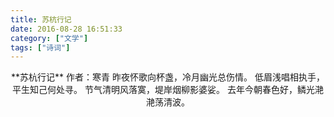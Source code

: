 ```yaml
---
title: 苏杭行记
date: 2016-08-28 16:51:33
category: ["文学"]
tags: ["诗词"]
---
```


<center>
**苏杭行记**
作者：寒青
<!--more-->
昨夜怀歌向杯盏，冷月幽光总伤情。
低眉浅唱相执手，平生知己何处寻。
节气清明风落寞，堤岸烟柳影婆娑。
去年今朝春色好，鳞光滟滟荡清波。
</center>
